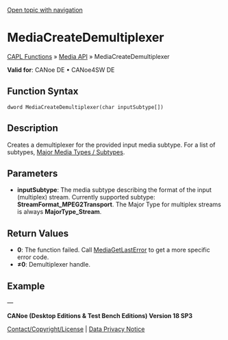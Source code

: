 [Open topic with navigation](../../../../../CANoeDEFamily.htm#Topics/CAPLFunctions/Media/Functions/CAPLfunctionMediaCreateDemultiplexer.md)

# MediaCreateDemultiplexer

[CAPL Functions](../../CAPLfunctions.md) » [Media API](../CAPLfunctionsMediaOverview.md) » MediaCreateDemultiplexer

**Valid for**: CANoe DE • CANoe4SW DE

## Function Syntax

```
dword MediaCreateDemultiplexer(char inputSubtype[])
```

## Description

Creates a demultiplexer for the provided input media subtype. For a list of subtypes, [Major Media Types / Subtypes](../CAPLfunctionsMediaMajorMediaTypesSubtypes.md).

## Parameters

- **inputSubtype**: The media subtype describing the format of the input (multiplex) stream. Currently supported subtype: **StreamFormat_MPEG2Transport**. The Major Type for multiplex streams is always **MajorType_Stream**.

## Return Values

- **0**: The function failed. Call [MediaGetLastError](CAPLfunctionMediaGetLastError.md) to get a more specific error code.
- **≠0**: Demultiplexer handle.

## Example

—

**CANoe (Desktop Editions & Test Bench Editions) Version 18 SP3**

[Contact/Copyright/License](../../../Shared/ContactCopyrightLicense.md) | [Data Privacy Notice](https://www.vector.com/int/en/company/get-info/privacy-policy/)
